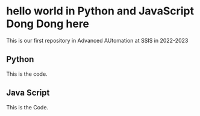 # hello world in Python and JavaScript Dong Dong here

This is our first repository in Advanced AUtomation at SSIS in 2022-2023 

## Python

This is the code.

## Java Script

This is the Code.

